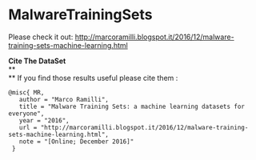 # MalwareTrainingSets
Please check it out: http://marcoramilli.blogspot.it/2016/12/malware-training-sets-machine-learning.html

**Cite The DataSet**  
**  
** If you find those results useful please cite them :
    
    
    @misc{ MR,
       author = "Marco Ramilli",
       title = "Malware Training Sets: a machine learning datasets for everyone",
       year = "2016",
       url = "http://marcoramilli.blogspot.it/2016/12/malware-training-sets-machine-learning.html",
       note = "[Online; December 2016]"
     }

  
